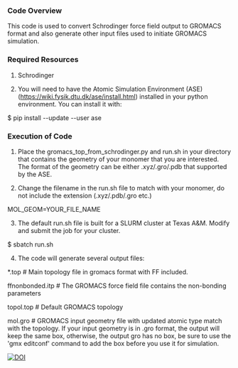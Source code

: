 ### Code Overview

This code is used to convert Schrodinger force field output to GROMACS format and also generate other input files used to initiate GROMACS simulation.

### Required Resources

1. Schrodinger 

2. You will need to have the Atomic Simulation Environment (ASE) (https://wiki.fysik.dtu.dk/ase/install.html) installed in your python environment. You can install it with:

$ pip install --update --user ase

### Execution of Code

1. Place the gromacs_top_from_schrodinger.py and run.sh in your directory that contains the geometry of your monomer that you are interested. The format of the geometry can be either .xyz/.gro/.pdb that supported by the ASE.

2. Change the filename in the run.sh file to match with your monomer, do not include the extension (.xyz/.pdb/.gro etc.)

MOL_GEOM=YOUR_FILE_NAME

3. The default run.sh file is built for a SLURM cluster at Texas A&M. Modify and submit the job for your cluster. 

$ sbatch run.sh

4. The code will generate several output files:

  *.top # Main topology file in gromacs format with FF included.

  ffnonbonded.itp # The GROMACS force field file contains the non-bonding parameters

  topol.top # Default GROMACS topology

  mol.gro # GROMACS input geometry file with updated atomic type match with the topology. If your input geometry is in .gro format, the output will keep the same box, otherwise, the output gro has no box, be sure to use the 'gmx editconf' command to add the box before you use it for simulation. 

[![DOI](https://zenodo.org/badge/385991711.svg)](https://zenodo.org/badge/latestdoi/385991711)


